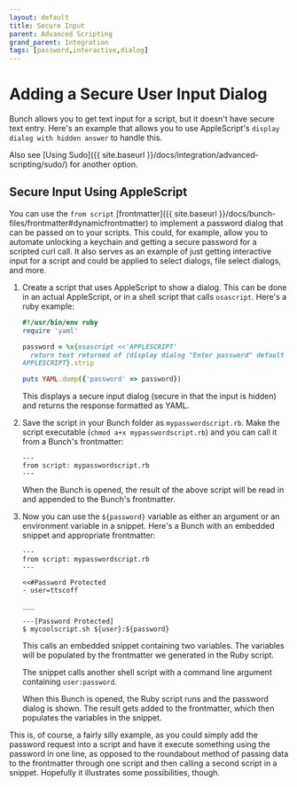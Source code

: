 ```yaml
---
layout: default
title: Secure Input
parent: Advanced Scripting
grand_parent: Integration
tags: [password,interactive,dialog]
---
```

# Adding a Secure User Input Dialog

Bunch allows you to get text input for a script, but it doesn't have secure text entry. Here's an example that allows you to use AppleScript's `display dialog with hidden answer` to handle this.

Also see [Using Sudo]({{ site.baseurl }}/docs/integration/advanced-scripting/sudo/) for another option.

## Secure Input Using AppleScript

You can use the `from script` [frontmatter]({{ site.baseurl }}/docs/bunch-files/frontmatter#dynamicfrontmatter) to implement a password dialog that can be passed on to your scripts. This could, for example, allow you to automate unlocking a keychain and getting a secure password for a scripted curl call. It also serves as an example of just getting interactive input for a script and could be applied to select dialogs, file select dialogs, and more.

1. Create a script that uses AppleScript to show a dialog. This can be done in an actual AppleScript, or in a shell script that calls `osascript`. Here's a ruby example:
	    
	```ruby
	#!/usr/bin/env ruby
	require 'yaml'
	
	password = %x{osascript <<'APPLESCRIPT'
	  return text returned of (display dialog "Enter password" default answer "" buttons {"Cancel", "OK"} default button 2 with hidden answer)
	APPLESCRIPT}.strip
	
	puts YAML.dump({'password' => password})
	```
    
    This displays a secure input dialog (secure in that the input is hidden) and returns the response formatted as YAML.
2. Save the script in your Bunch folder as `mypasswordscript.rb`. Make the script executable (`chmod a+x mypasswordscript.rb`) and you can call it from a Bunch's frontmatter:

    ```bunch
    ---
    from script: mypasswordscript.rb
    ---
    ```

    When the Bunch is opened, the result of the above script will be read in and appended to the Bunch's frontmatter.

3. Now you can use the `${password}` variable as either an argument or an environment variable in a snippet. Here's a Bunch with an embedded snippet and appropriate frontmatter:

    ```
    ---
    from script: mypasswordscript.rb
    ---
    
    <<#Password Protected
    - user=ttscoff
    
    ___

    ---[Password Protected]
    $ mycoolscript.sh ${user}:${password}
    ```

    This calls an embedded snippet containing two variables. The variables will be populated by the frontmatter we generated in the Ruby script.

    The snippet calls another shell script with a command line argument containing `user:password`.

    When this Bunch is opened, the Ruby script runs and the password dialog is shown. The result gets added to the frontmatter, which then populates the variables in the snippet.

This is, of course, a fairly silly example, as you could simply add the password request into a script and have it execute something using the password in one line, as opposed to the roundabout method of passing data to the frontmatter through one script and then calling a second script in a snippet. Hopefully it illustrates some possibilities, though.